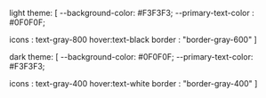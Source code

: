 light theme:
[
  --background-color: #F3F3F3;
  --primary-text-color : #0F0F0F;

  icons : text-gray-800 hover:text-black
  border : "border-gray-600"
]


dark theme:
[
  --background-color: #0F0F0F;
  --primary-text-color: #F3F3F3;

  icons :  text-gray-400 hover:text-white
  border : "border-gray-400"
]